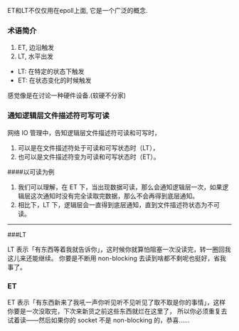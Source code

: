 ET和LT不仅仅用在epoll上面, 它是一个广泛的概念.

### 术语简介
1. ET, 边沿触发
2. LT, 水平出发

- LT: 在特定的状态下触发
- ET: 在状态变化的时候触发

感觉像是在讨论一种硬件设备.(软硬不分家)

### 通知逻辑层文件描述符可写可读

网络 IO 管理中，告知逻辑层文件描述符可读和可写时，
1. 可以是在文件描述符处于可读和可写状态时（LT），
2. 也可以是文件描述符变为可读和可写状态时（ET）。

####以可读为例
1. 我们可以理解，在 ET 下，当出现数据可读，那么会通知逻辑层一次，如果逻辑层这次通知时没有完全读取完数据，那么不会再得到底层通知。
2. 相比下，LT 下，逻辑层会一直得到底层通知，直到文件描述符状态为不可读。


---
###LT

LT 表示「有东西等着我就告诉你」，这时候你就算怕阻塞一次没读完，转一圈回我这儿来还能继续。
你要是不断用 non-blocking 去读到啥都不剩呢也挺好，省我事了。

### ET
ET 表示「有东西新来了我吼一声你听见听不见听见了取不取是你的事情」，这样你要是一次没取完，下次来新货之前这些东西就烂在这里了，
所以你必须重复去试着读——然后如果你的 socket 不是 non-blocking 的，恭喜……
